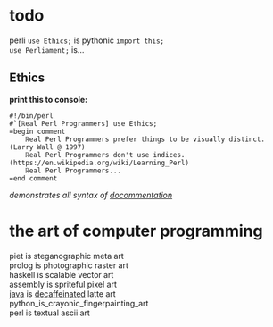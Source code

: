 # todo
perli `use Ethics;`  is pythonic `import this;`  
`use Perliament;` is...
## Ethics
**print this to console:**
```perl6
#!/bin/perl
#`[ℝeal Perl Programmers] use Ethics;
=begin comment
	ℝeal Perl Programmers prefer things to be visually distinct. (Larry Wall @ 1997)
	ℝeal Perl Programmers don't use indices. (https://en.wikipedia.org/wiki/Learning_Perl)
	ℝeal Perl Programmers...
=end comment
```
*demonstrates all syntax of [docommentation](https://docs.perl6.org/language/syntax#Comments)*

# the art of computer programming
piet is steganographic meta art  
prolog is photographic raster art  
haskell is scalable vector art  
assembly is spriteful pixel art  
[java](http://www.webmd.com/diet/news/20061011/decaf-coffee-isnt-caffeine-free) is [decaffeinated](http://www.sbs.com.au/food/article/2017/02/27/chemicals-and-caffeine-whats-deal-decaf) latte art  
python_is_crayonic_fingerpainting_art  
perl is textual ascii art  

